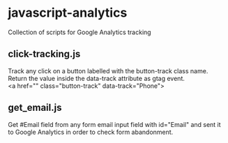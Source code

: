# javascript-analytics
Collection of scripts for Google Analytics tracking

## click-tracking.js
Track any click on a button labelled with the button-track class name. Return the value inside the data-track attribute as gtag event.  
&lt;a href="" class="button-track" data-track="Phone"&gt;

## get_email.js
Get #Email field from any form email input field with id="Email" and sent it to Google Analytics in order to check form abandonment.
